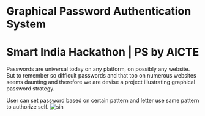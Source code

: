 # Graphical Password Authentication System
# Smart India Hackathon | PS by AICTE

Passwords are universal today on any platform, on possibly any website. But to remember so difficult passwords and that too on numerous websites seems daunting and therefore we are devise a project illustrating graphical password strategy.

User can set password based on certain pattern and letter use same pattern to authorize self. 
![sih](https://user-images.githubusercontent.com/83345313/160280455-b388356b-e805-49f3-ba21-51db2731e671.jpeg)
